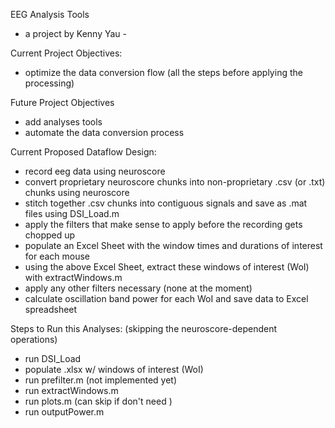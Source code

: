 EEG Analysis Tools
- a project by Kenny Yau -

Current Project Objectives:
- optimize the data conversion flow (all the steps before applying the processing)

Future Project Objectives
- add analyses tools
- automate the data conversion process

Current Proposed Dataflow Design:
- record eeg data using neuroscore
- convert proprietary neuroscore chunks into non-proprietary .csv (or .txt) chunks using neuroscore
- stitch together .csv chunks into contiguous signals and save as .mat files using DSI_Load.m
- apply the filters that make sense to apply before the recording gets chopped up
- populate an Excel Sheet with the window times and durations of interest for each mouse
- using the above Excel Sheet, extract these windows of interest (WoI) with extractWindows.m
- apply any other filters necessary (none at the moment)
- calculate oscillation band power for each WoI and save data to Excel spreadsheet

Steps to Run this Analyses:
(skipping the neuroscore-dependent operations)
- run DSI_Load
- populate .xlsx w/ windows of interest (WoI)
- run prefilter.m (not implemented yet)
- run extractWindows.m
- run plots.m (can skip if don't need )
- run outputPower.m